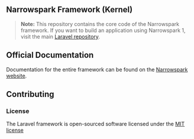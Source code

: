## Narrowspark Framework (Kernel)

> **Note:** This repository contains the core code of the Narrowspark framework. If you want to build an application using Narrowspark 1, visit the main [Laravel repository](https://github.com/narrowspark/narrowspark).

## Official Documentation

Documentation for the entire framework can be found on the [Narrowspark website](http://narrowspark.de).

## Contributing

### License

The Laravel framework is open-sourced software licensed under the [MIT license](http://opensource.org/licenses/MIT)
